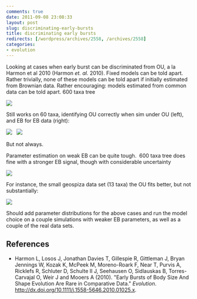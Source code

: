 ```yaml
---
comments: true
date: 2011-09-08 23:08:33
layout: post
slug: discriminating-early-bursts
title: discriminating early bursts
redirects: [/wordpress/archives/2558, /archives/2558]
categories:
- evolution
---
```


Looking at cases when early burst can be discriminated from OU, a la Harmon et al 2010 (Harmon _et. al._ 2010). Fixed models can be told apart. Rather trivially, none of these models can be told apart if initially estimated from Brownian data. Rather encouraging: models estimated from common data can be told apart. 600 taxa tree

![]( http://farm7.staticflickr.com/6199/6125357510_a09d6f32dd_o.png )


Still works on 60 taxa, identifying OU correctly when sim under OU (left), and EB for EB data (right):

![]( http://farm7.staticflickr.com/6185/6126018835_6199c37005_o.png )
  ![]( http://farm7.staticflickr.com/6209/6128149375_b398dc55dd_o.png )


But not always.

Parameter estimation on weak EB can be quite tough.  600 taxa tree does fine with a stronger EB signal, though with considerable uncertainty

![]( http://farm7.staticflickr.com/6193/6124689945_db2e564065_o.png )


For instance, the small geospiza data set (13 taxa) the OU fits better, but not substantially:

![]( http://farm7.staticflickr.com/6186/6130047163_ca04cc1f3d_o.png )


Should add parameter distributions for the above cases and run the model choice on a couple simulations with weaker EB parameters, as well as a couple of the real data sets.

## References


- Harmon L, Losos J, Jonathan Davies T, Gillespie R, Gittleman J, Bryan Jennings W, Kozak K, McPeek M, Moreno-Roark F, Near T, Purvis A, Ricklefs R, Schluter D, Schulte II J, Seehausen O, Sidlauskas B, Torres-Carvajal O, Weir J and Mooers A (2010).
"Early Bursts of Body Size And Shape Evolution Are Rare in Comparative Data."
*Evolution*.
<a href="http://dx.doi.org/10.1111/j.1558-5646.2010.01025.x">http://dx.doi.org/10.1111/j.1558-5646.2010.01025.x</a>.
